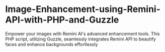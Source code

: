 # Image-Enhancement-using-Remini-API-with-PHP-and-Guzzle
Empower your images with Remini AI's advanced enhancement tools. This PHP script, utilizing Guzzle, seamlessly integrates Remini API to beautify faces and enhance backgrounds effortlessly
